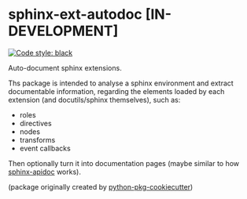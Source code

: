 # sphinx-ext-autodoc [IN-DEVELOPMENT]

[![Code style: black][black-badge]][black-link]

Auto-document sphinx extensions.

Ths package is intended to analyse a sphinx environment and extract documentable information,
regarding the elements loaded by each extension (and docutils/sphinx themselves), such as:

- roles
- directives
- nodes
- transforms
- event callbacks

Then optionally turn it into documentation pages (maybe similar to how [sphinx-apidoc](https://www.sphinx-doc.org/en/master/man/sphinx-apidoc.html) works).

[black-badge]: https://img.shields.io/badge/code%20style-black-000000.svg
[black-link]: https://github.com/ambv/black

(package originally created by [python-pkg-cookiecutter](https://github.com/executablebooks/python-pkg-cookiecutter))
